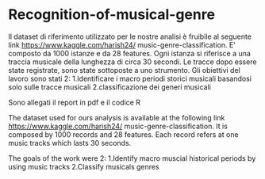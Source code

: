 # Recognition-of-musical-genre
Il dataset di riferimento utilizzato per
le nostre analisi è fruibile al seguente
link https://www.kaggle.com/harish24/
music-genre-classification. E’ composto da
1000 istanze e da 28 features. Ogni istanza si
riferisce a una traccia musicale della lunghezza
di circa 30 secondi. Le tracce dopo essere state
registrate, sono state sottoposte a uno strumento.
Gli obiettivi del lavoro sono stati 2:
1.Identificare i macro periodi storici musicali basandosi solo sulle tracce musicali
2.classificazione dei generi musicali

Sono allegati il report in pdf e il codice R


The dataset used for ours analysis is available at the following link https://www.kaggle.com/harish24/
music-genre-classification. It is composed by 1000 records and 28 features. Each record refers at one 
music tracks which lasts 30 seconds.

The goals of the work were 2:
1.Identify macro muscial historical periods by using music tracks
2.Classify musicals genres 
